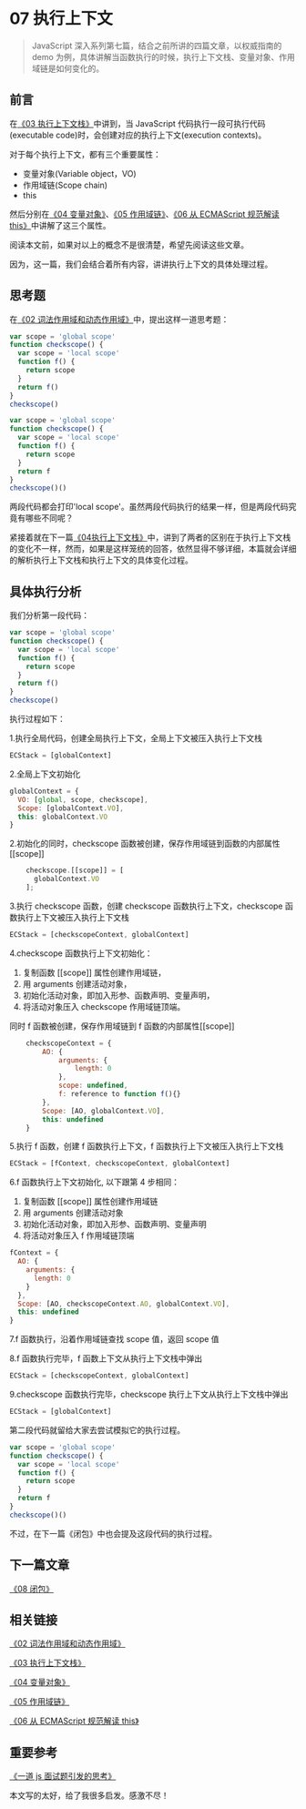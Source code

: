# 07 执行上下文

> JavaScript 深入系列第七篇，结合之前所讲的四篇文章，以权威指南的 demo 为例，具体讲解当函数执行的时候，执行上下文栈、变量对象、作用域链是如何变化的。

## 前言

在[《03 执行上下文栈》](#/qingfeng/deep/deep-03)中讲到，当 JavaScript 代码执行一段可执行代码(executable code)时，会创建对应的执行上下文(execution contexts)。

对于每个执行上下文，都有三个重要属性：

- 变量对象(Variable object，VO)
- 作用域链(Scope chain)
- this

然后分别在[《04 变量对象》](#/qingfeng/deep/deep-04)、[《05 作用域链》](#/qingfeng/deep/deep-05)、[《06 从 ECMAScript 规范解读 this》](#/qingfeng/deep/deep-06)中讲解了这三个属性。

阅读本文前，如果对以上的概念不是很清楚，希望先阅读这些文章。

因为，这一篇，我们会结合着所有内容，讲讲执行上下文的具体处理过程。

## 思考题

在[《02 词法作用域和动态作用域》](#/qingfeng/deep/deep-02)中，提出这样一道思考题：

```js
var scope = 'global scope'
function checkscope() {
  var scope = 'local scope'
  function f() {
    return scope
  }
  return f()
}
checkscope()
```

```js
var scope = 'global scope'
function checkscope() {
  var scope = 'local scope'
  function f() {
    return scope
  }
  return f
}
checkscope()()
```

两段代码都会打印'local scope'。虽然两段代码执行的结果一样，但是两段代码究竟有哪些不同呢？

紧接着就在下一篇[《04执行上下文栈》](#/qingfeng/deep/deep-04)中，讲到了两者的区别在于执行上下文栈的变化不一样，然而，如果是这样笼统的回答，依然显得不够详细，本篇就会详细的解析执行上下文栈和执行上下文的具体变化过程。

## 具体执行分析

我们分析第一段代码：

```js
var scope = 'global scope'
function checkscope() {
  var scope = 'local scope'
  function f() {
    return scope
  }
  return f()
}
checkscope()
```

执行过程如下：

1.执行全局代码，创建全局执行上下文，全局上下文被压入执行上下文栈

```js
ECStack = [globalContext]
```

2.全局上下文初始化

```js
globalContext = {
  VO: [global, scope, checkscope],
  Scope: [globalContext.VO],
  this: globalContext.VO
}
```

2.初始化的同时，checkscope 函数被创建，保存作用域链到函数的内部属性[[scope]]

```js
    checkscope.[[scope]] = [
      globalContext.VO
    ];
```

3.执行 checkscope 函数，创建 checkscope 函数执行上下文，checkscope 函数执行上下文被压入执行上下文栈

```js
ECStack = [checkscopeContext, globalContext]
```

4.checkscope 函数执行上下文初始化：

1. 复制函数 [[scope]] 属性创建作用域链，
2. 用 arguments 创建活动对象，
3. 初始化活动对象，即加入形参、函数声明、变量声明，
4. 将活动对象压入 checkscope 作用域链顶端。

同时 f 函数被创建，保存作用域链到 f 函数的内部属性[[scope]]

```js
    checkscopeContext = {
        AO: {
            arguments: {
                length: 0
            },
            scope: undefined,
            f: reference to function f(){}
        },
        Scope: [AO, globalContext.VO],
        this: undefined
    }
```

5.执行 f 函数，创建 f 函数执行上下文，f 函数执行上下文被压入执行上下文栈

```js
ECStack = [fContext, checkscopeContext, globalContext]
```

6.f 函数执行上下文初始化, 以下跟第 4 步相同：

1. 复制函数 [[scope]] 属性创建作用域链
2. 用 arguments 创建活动对象
3. 初始化活动对象，即加入形参、函数声明、变量声明
4. 将活动对象压入 f 作用域链顶端

```js
fContext = {
  AO: {
    arguments: {
      length: 0
    }
  },
  Scope: [AO, checkscopeContext.AO, globalContext.VO],
  this: undefined
}
```

7.f 函数执行，沿着作用域链查找 scope 值，返回 scope 值

8.f 函数执行完毕，f 函数上下文从执行上下文栈中弹出

```js
ECStack = [checkscopeContext, globalContext]
```

9.checkscope 函数执行完毕，checkscope 执行上下文从执行上下文栈中弹出

```js
ECStack = [globalContext]
```

第二段代码就留给大家去尝试模拟它的执行过程。

```js
var scope = 'global scope'
function checkscope() {
  var scope = 'local scope'
  function f() {
    return scope
  }
  return f
}
checkscope()()
```

不过，在下一篇《闭包》中也会提及这段代码的执行过程。

## 下一篇文章

[《08 闭包》](#/qingfeng/deep/deep-08)

## 相关链接

[《02 词法作用域和动态作用域》](#/qingfeng/deep/deep-02)

[《03 执行上下文栈》](#/qingfeng/deep/deep-03)

[《04 变量对象》](#/qingfeng/deep/deep-04)

[《05 作用域链》](#/qingfeng/deep/deep-05)

[《06 从 ECMAScript 规范解读 this》](#/qingfeng/deep/deep-06)

## 重要参考

[《一道 js 面试题引发的思考》](https://github.com/kuitos/kuitos.github.io/issues/18)

本文写的太好，给了我很多启发。感激不尽！
